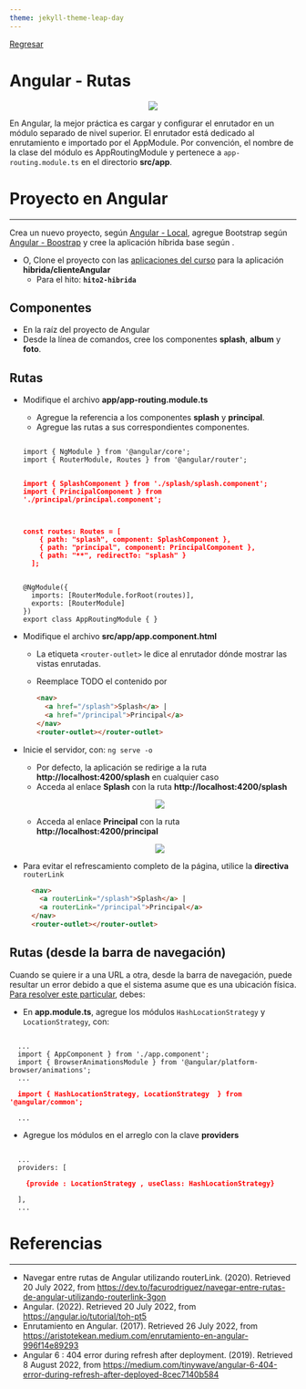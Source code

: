 ```yaml
---
theme: jekyll-theme-leap-day
---
```


[Regresar](/DAWM/)

Angular - Rutas 
===============

<p align="center">
  <img src="imagenes/angular_rutas.png">
</p>

En Angular, la mejor práctica es cargar y configurar el enrutador en un módulo separado de nivel superior. El enrutador está dedicado al enrutamiento e importado por el AppModule. Por convención, el nombre de la clase del módulo es AppRoutingModule y pertenece a `app-routing.module.ts` en el directorio **src/app**.

Proyecto en Angular
===================

* * *

Crea un nuevo proyecto, según [Angular - Local](https://dawfiec.github.io/DAWM/tutoriales/angular_local.html), agregue Bootstrap según [Angular - Boostrap](https://dawfiec.github.io/DAWM/tutoriales/angular_bootstrap.html) y cree la aplicación híbrida base según .

* O, Clone el proyecto con las [aplicaciones del curso](https://github.com/DAWFIEC/DAWM-apps) para la aplicación **hibrida/clienteAngular**
    - Para el hito: **`hito2-hibrida`**


Componentes 
-----------

* En la raíz del proyecto de Angular
* Desde la línea de comandos, cree los componentes **splash**, **album** y **foto**. 

Rutas 
-----

* Modifique el archivo **app/app-routing.module.ts**
  + Agregue la referencia a los componentes **splash** y **principal**.
  + Agregue las rutas a sus correspondientes componentes.
  
  <pre><code>
  import { NgModule } from '@angular/core';
  import { RouterModule, Routes } from '@angular/router';

  <b style="color: red">
  import { SplashComponent } from './splash/splash.component';
  import { PrincipalComponent } from './principal/principal.component';
  </b>

  <b style="color: red">
  const routes: Routes = [
      { path: "splash", component: SplashComponent },
      { path: "principal", component: PrincipalComponent },
      { path: "**", redirectTo: "splash" }
    ];
  </b>
    
  @NgModule({
    imports: [RouterModule.forRoot(routes)],
    exports: [RouterModule]
  })
  export class AppRoutingModule { }
  </code></pre>

* Modifique el archivo **src/app/app.component.html**
  + La etiqueta `<router-outlet>` le dice al enrutador dónde mostrar las vistas enrutadas.
  + Reemplace TODO el contenido por
    
    ```html
    <nav>
      <a href="/splash">Splash</a> |
      <a href="/principal">Principal</a>
    </nav>   
    <router-outlet></router-outlet>
    ```

* Inicie el servidor, con: `ng serve -o`
  + Por defecto, la aplicación se redirige a la ruta **http://localhost:4200/splash** en cualquier caso
  + Acceda al enlace **Splash** con la ruta **http://localhost:4200/splash**

  <p align="center">
    <img src="imagenes/angular_rutas_splash.png">
  </p>

  + Acceda al enlace **Principal** con la ruta **http://localhost:4200/principal**

  <p align="center">
    <img src="imagenes/angular_rutas_principal.png">
  </p>


* Para evitar el refrescamiento completo de la página, utilice la **directiva** `routerLink`
  
  ```html
    <nav>
      <a routerLink="/splash">Splash</a> |
      <a routerLink="/principal">Principal</a>
    </nav>   
    <router-outlet></router-outlet>
    ```

Rutas (desde la barra de navegación)
------------------------------------

Cuando se quiere ir a una URL a otra, desde la barra de navegación, puede resultar un error debido a que el sistema asume que es una ubicación física. [Para resolver este particular](https://dawfiec.github.io/DAWM/tutoriales/angular_rutas.html), debes:

* En **app.module.ts**, agregue los módulos `HashLocationStrategy` y `LocationStrategy`, con:

<pre><code>
  ...
  import { AppComponent } from './app.component';
  import { BrowserAnimationsModule } from '@angular/platform-browser/animations';
  ...
  <b style="color:red">
  import { HashLocationStrategy, LocationStrategy  } from '@angular/common';
  </b>
  ...
</code></pre>

* Agregue los módulos en el arreglo con la clave **providers**

<pre><code>
  ...
  providers: [
    <b style="color:red">
    {provide : LocationStrategy , useClass: HashLocationStrategy}
    </b>
  ],
  ...
</code></pre>

Referencias 
===========

* * *

* Navegar entre rutas de Angular utilizando routerLink. (2020). Retrieved 20 July 2022, from https://dev.to/facurodriguez/navegar-entre-rutas-de-angular-utilizando-routerlink-3gon
* Angular. (2022). Retrieved 20 July 2022, from https://angular.io/tutorial/toh-pt5
* Enrutamiento en Angular. (2017). Retrieved 26 July 2022, from https://aristotekean.medium.com/enrutamiento-en-angular-996f14e89293
* Angular 6 : 404 error during refresh after deployment. (2019). Retrieved 8 August 2022, from https://medium.com/tinywave/angular-6-404-error-during-refresh-after-deployed-8cec7140b584